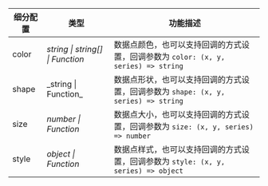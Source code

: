 | 细分配置 | 类型     | 功能描述   |
| -------- | -------- | ---------- |
| color    | _string \| string[]  \| Function_ | 数据点颜色，也可以支持回调的方式设置，回调参数为 `color: (x, y, series) => string` |
| shape    | _string \| Function\_ | 数据点形状，也可以支持回调的方式设置，回调参数为 `shape: (x, y, series) => string` |
| size     | _number \| Function_ | 数据点大小，也可以支持回调的方式设置，回调参数为 `size: (x, y, series) => number` |
| style    | _object \| Function_ | 数据点样式，也可以支持回调的方式设置，回调参数为 `style: (x, y, series) => object` |
